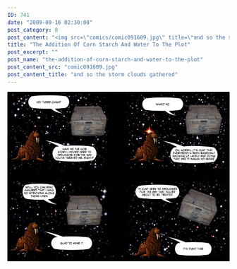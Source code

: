 ```yaml
---
ID: 741
date: "2009-09-16 02:30:00"
post_category: 0
post_content: "<img src=\"comics/comic091609.jpg\" title=\"and so the storm clouds gathered\" />"
title: "The Addition Of Corn Starch And Water To The Plot"
post_excerpt: ""
post_name: "the-addition-of-corn-starch-and-water-to-the-plot"
post_content_src: "comic091609.jpg"
post_content_title: "and so the storm clouds gathered"
---
```



[![and so the storm clouds gathered](/comics-hi-res/comic091609.jpg)](/comics-hi-res/comic091609.jpg "and so the storm clouds gathered")
